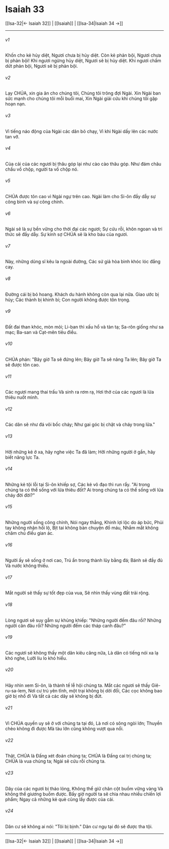 # Isaiah 33

[[Isa-32|← Isaiah 32]] | [[Isaiah]] | [[Isa-34|Isaiah 34 →]]
***



###### v1 
Khốn cho kẻ hủy diệt, Ngươi chưa bị hủy diệt. Còn kẻ phản bội, Ngươi chưa bị phản bội! Khi ngươi ngừng hủy diệt, Ngươi sẽ bị hủy diệt. Khi ngươi chấm dứt phản bội, Ngươi sẽ bị phản bội. 

###### v2 
Lạy CHÚA, xin gia ân cho chúng tôi, Chúng tôi trông đợi Ngài. Xin Ngài ban sức mạnh cho chúng tôi mỗi buổi mai, Xin Ngài giải cứu khi chúng tôi gặp hoạn nạn. 

###### v3 
Vì tiếng náo động của Ngài các dân bỏ chạy, Vì khi Ngài dấy lên các nước tan vỡ. 

###### v4 
Của cải của các ngươi bị thâu góp lại như cào cào thâu góp. Như đám châu chấu vồ chộp, người ta vồ chộp nó. 

###### v5 
CHÚA được tôn cao vì Ngài ngự trên cao. Ngài làm cho Si-ôn đầy dẫy sự công bình và sự công chính. 

###### v6 
Ngài sẽ là sự bền vững cho thời đại các ngươi; Sự cứu rỗi, khôn ngoan và tri thức sẽ đầy dẫy. Sự kính sợ CHÚA sẽ là kho báu của ngươi. 

###### v7 
Này, những dũng sĩ kêu la ngoài đường, Các sứ giả hòa bình khóc lóc đắng cay. 

###### v8 
Đường cái bị bỏ hoang. Khách du hành không còn qua lại nữa. Giao ước bị hủy; Các thành bị khinh bỉ; Con người không được tôn trọng. 

###### v9 
Đất đai than khóc, mòn mỏi; Li-ban thì xấu hổ và tàn tạ; Sa-rôn giống như sa mạc; Ba-san và Cạt-mên tiêu điều. 

###### v10 
CHÚA phán: "Bây giờ Ta sẽ đứng lên; Bây giờ Ta sẽ nâng Ta lên; Bây giờ Ta sẽ được tôn cao. 

###### v11 
Các ngươi mang thai trấu Và sinh ra rơm rạ, Hơi thở của các ngươi là lửa thiêu nuốt mình. 

###### v12 
Các dân sẽ như đá vôi bốc cháy; Như gai góc bị chặt và cháy trong lửa." 

###### v13 
Hỡi những kẻ ở xa, hãy nghe việc Ta đã làm; Hỡi những người ở gần, hãy biết năng lực Ta. 

###### v14 
Những kẻ tội lỗi tại Si-ôn khiếp sợ, Các kẻ vô đạo thì run rẩy. "Ai trong chúng ta có thể sống với lửa thiêu đốt? Ai trong chúng ta có thể sống với lửa cháy đời đời?" 

###### v15 
Những người sống công chính, Nói ngay thẳng, Khinh lợi lộc do áp bức, Phủi tay không nhận hối lộ, Bịt tai không bàn chuyện đổ máu, Nhắm mắt không chăm chú điều gian ác. 

###### v16 
Người ấy sẽ sống ở nơi cao, Trú ẩn trong thành lũy bằng đá; Bánh sẽ đầy đủ Và nước không thiếu. 

###### v17 
Mắt người sẽ thấy sự tốt đẹp của vua, Sẽ nhìn thấy vùng đất trải rộng. 

###### v18 
Lòng ngươi sẽ suy gẫm sự khủng khiếp: "Những người đếm đâu rồi? Những người cân đâu rồi? Những người đếm các tháp canh đâu?" 

###### v19 
Các ngươi sẽ không thấy một dân kiêu căng nữa, Là dân có tiếng nói xa lạ khó nghe, Lưỡi líu lo khó hiểu. 

###### v20 
Hãy nhìn xem Si-ôn, là thành tế lễ hội chúng ta. Mắt các ngươi sẽ thấy Giê-ru-sa-lem, Nơi cư trú yên tĩnh, một trại không bị dời đổi, Các cọc không bao giờ bị nhổ đi Và tất cả các dây sẽ không bị đứt. 

###### v21 
Vì CHÚA quyền uy sẽ ở với chúng ta tại đó, Là nơi có sông ngòi lớn; Thuyền chèo không đi được Mà tàu lớn cũng không vượt qua nổi. 

###### v22 
Thật, CHÚA là Đấng xét đoán chúng ta; CHÚA là Đấng cai trị chúng ta; CHÚA là vua chúng ta; Ngài sẽ cứu rỗi chúng ta. 

###### v23 
Dây của các ngươi bị tháo lỏng, Không thể giữ chân cột buồm vững vàng Và không thể giương buồm được. Bấy giờ người ta sẽ chia nhau nhiều chiến lợi phẩm; Ngay cả những kẻ què cũng lấy được của cải. 

###### v24 
Dân cư sẽ không ai nói: "Tôi bị bịnh." Dân cư ngụ tại đó sẽ được tha tội.

***
[[Isa-32|← Isaiah 32]] | [[Isaiah]] | [[Isa-34|Isaiah 34 →]]
